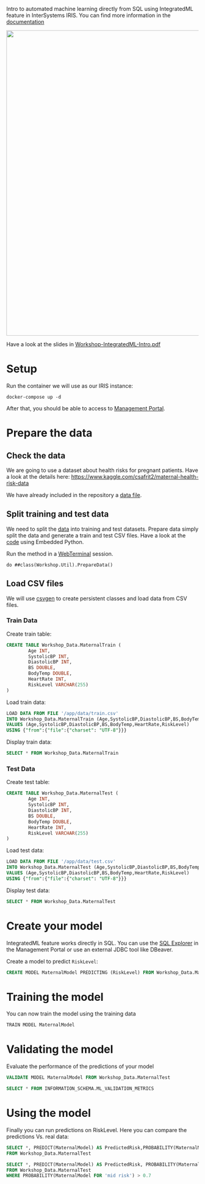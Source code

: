 Intro to automated machine learning directly from SQL using IntegratedML feature in InterSystems IRIS. You can find more information in the [documentation](https://docs.intersystems.com/irisforhealthlatest/csp/docbook/DocBook.UI.Page.cls?KEY=GIML_Intro)

<img src="img/demo-integratedml.gif" width="800px"/>

Have a look at the slides in [Workshop-IntegratedML-Intro.pdf](Workshop-IntegratedML-Intro.pdf)

# Setup
Run the container we will use as our IRIS instance:
```
docker-compose up -d
```

After that, you should be able to access to [Management Portal](http://localhost:52773/csp/sys/UtilHome.csp).

# Prepare the data

## Check the data
We are going to use a dataset about health risks for pregnant patients. Have a look at the details here:
https://www.kaggle.com/csafrit2/maternal-health-risk-data

We have already included in the repository a [data file](data/maternal_health_risk.csv).


## Split training and test data
We need to split the [data](data/maternal_health_risk.csv) into training and test datasets. Prepare data simply split the data and generate a train and test CSV files. Have a look at the [code](src/Workshop/Util.cls) using Embedded Python.

Run the method in a [WebTerminal](http://localhost:52773/terminal/) session.

```objectscript
do ##class(Workshop.Util).PrepareData()
```

## Load CSV files
We will use [csvgen](https://openexchange.intersystems.com/package/csvgen) to create persistent classes and load data from CSV files. 

### Train Data
Create train table:
```sql
CREATE TABLE Workshop_Data.MaternalTrain (
        Age INT,
        SystolicBP INT,
        DiastolicBP INT,
        BS DOUBLE,
        BodyTemp DOUBLE,
        HeartRate INT,
        RiskLevel VARCHAR(255)
)
```

Load train data:
```sql
LOAD DATA FROM FILE '/app/data/train.csv'
INTO Workshop_Data.MaternalTrain (Age,SystolicBP,DiastolicBP,BS,BodyTemp,HeartRate,RiskLevel)
VALUES (Age,SystolicBP,DiastolicBP,BS,BodyTemp,HeartRate,RiskLevel)
USING {"from":{"file":{"charset": "UTF-8"}}}
```

Display train data:
```sql
SELECT * FROM Workshop_Data.MaternalTrain
```

### Test Data
Create test table:
```sql
CREATE TABLE Workshop_Data.MaternalTest (
        Age INT,
        SystolicBP INT,
        DiastolicBP INT,
        BS DOUBLE,
        BodyTemp DOUBLE,
        HeartRate INT,
        RiskLevel VARCHAR(255)
)
```

Load test data:
```sql
LOAD DATA FROM FILE '/app/data/test.csv'
INTO Workshop_Data.MaternalTest (Age,SystolicBP,DiastolicBP,BS,BodyTemp,HeartRate,RiskLevel)
VALUES (Age,SystolicBP,DiastolicBP,BS,BodyTemp,HeartRate,RiskLevel)
USING {"from":{"file":{"charset": "UTF-8"}}}
```

Display test data:
```sql
SELECT * FROM Workshop_Data.MaternalTest
```

# Create your model
IntegratedML feature works directly in SQL. You can use the [SQL Explorer](http://localhost:52773/csp/sys/exp/%25CSP.UI.Portal.SQL.Home.zen?$NAMESPACE=USER) in the Management Portal or use an external JDBC tool like DBeaver.

Create a model to predict `RiskLevel`:

```sql
CREATE MODEL MaternalModel PREDICTING (RiskLevel) FROM Workshop_Data.MaternalTrain
```

# Training the model
You can now train the model using the training data

```sql
TRAIN MODEL MaternalModel
```

# Validating the model
Evaluate the performance of the predictions of your model

```sql
VALIDATE MODEL MaternalModel FROM Workshop_Data.MaternalTest
```

```sql
SELECT * FROM INFORMATION_SCHEMA.ML_VALIDATION_METRICS
```

# Using the model
Finally you can run predictions on RiskLevel. Here you can compare the predictions Vs. real data:

```sql
SELECT *, PREDICT(MaternalModel) AS PredictedRisk,PROBABILITY(MaternalModel FOR 'mid risk') As Probability
FROM Workshop_Data.MaternalTest

SELECT *, PREDICT(MaternalModel) AS PredictedRisk, PROBABILITY(MaternalModel FOR 'mid risk') As Probability
FROM Workshop_Data.MaternalTest 
WHERE PROBABILITY(MaternalModel FOR 'mid risk') > 0.7
```
